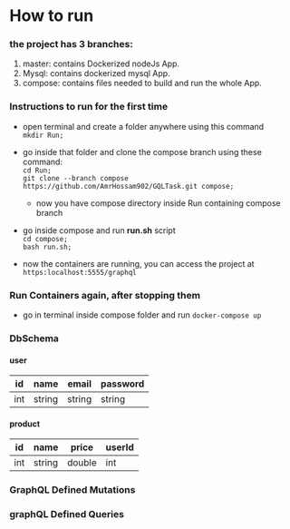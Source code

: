 # How to run 

### the project has 3 branches:
1. master: contains Dockerized nodeJs App.
2. Mysql: contains dockerized mysql App.
3. compose: contains files needed to build and run the whole App.


### Instructions to run for the first time
- open terminal and create a folder anywhere using this command<br>
    ```mkdir Run;```<br>
- go inside that folder and clone the compose branch using these command:<br>
    ```cd Run;```<br>
    ```git clone --branch compose https://github.com/AmrHossam902/GQLTask.git compose;```
    - now you have compose directory inside Run containing compose branch
- go inside compose and run **run.sh** script<br>
```cd compose;```<br>
```bash run.sh;```

- now the containers are running, you can access the project at<br>
```https:localhost:5555/graphql```


### Run Containers again, after stopping them
- go in terminal inside compose folder and run
```docker-compose up```

### DbSchema
#### user

| id | name | email | password |
|--- | -----| ---   | ---      |
| int| string |string| string|


#### product
| id | name | price | userId |
|--- | -----| ---   | ---    |
| int| string |double| int|



### GraphQL Defined Mutations

### graphQL Defined Queries